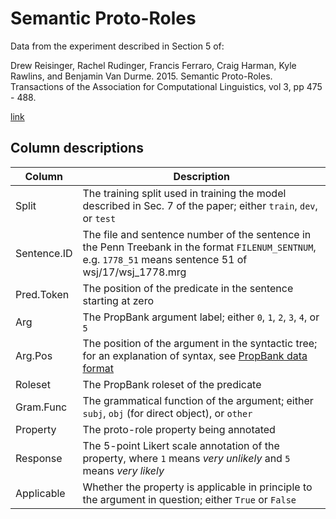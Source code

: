 # Semantic Proto-Roles

Data from the experiment described in Section 5 of:

Drew Reisinger, Rachel Rudinger, Francis Ferraro, Craig Harman, Kyle Rawlins, and Benjamin Van Durme. 2015. Semantic Proto-Roles.
Transactions of the Association for Computational Linguistics, vol 3, pp 475 - 488.

[link](https://tacl2013.cs.columbia.edu/ojs/index.php/tacl/article/view/674)

## Column descriptions

| Column      | Description |
|-------------|-------------|
| Split       | The training split used in training the model described in Sec. 7 of the paper; either `train`, `dev`, or `test` |
| Sentence.ID | The file and sentence number of the sentence in the Penn Treebank in the format `FILENUM_SENTNUM`, e.g. `1778_51` means sentence 51 of wsj/17/wsj_1778.mrg |
| Pred.Token  | The position of the predicate in the sentence starting at zero |
| Arg         | The PropBank argument label; either `0`, `1`, `2`, `3`, `4`, or `5` |
| Arg.Pos     | The position of the argument in the syntactic tree; for an explanation of syntax, see [PropBank data format](http://verbs.colorado.edu/~mpalmer/projects/ace/EPB-data-format.txt) |
| Roleset     | The PropBank roleset of the predicate |
| Gram.Func   | The grammatical function of the argument; either `subj`, `obj` (for direct object), or `other` |
| Property    | The proto-role property being annotated |
| Response    | The 5-point Likert scale annotation of the property, where `1` means _very unlikely_ and `5` means _very likely_ |
| Applicable  | Whether the property is applicable in principle to the argument in question; either `True` or `False` |
